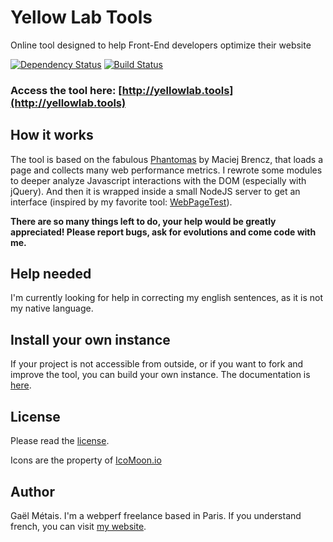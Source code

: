 # Yellow Lab Tools

Online tool designed to help Front-End developers optimize their website

[![Dependency Status](https://gemnasium.com/gmetais/YellowLabTools.svg)](https://gemnasium.com/gmetais/YellowLabTools) [![Build Status](https://travis-ci.org/gmetais/YellowLabTools.svg?branch=master)](https://travis-ci.org/gmetais/YellowLabTools)


### Access the tool here: [http://yellowlab.tools](http://yellowlab.tools)


## How it works

The tool is based on the fabulous [Phantomas](https://github.com/macbre/phantomas) by Maciej Brencz, that loads a page and collects many web performance metrics.
I rewrote some modules to deeper analyze Javascript interactions with the DOM (especially with jQuery).
And then it is wrapped inside a small NodeJS server to get an interface (inspired by my favorite tool: [WebPageTest](http://www.webpagetest.org/)).

**There are so many things left to do, your help would be greatly appreciated! Please report bugs, ask for evolutions and come code with me.**


## Help needed

I'm currently looking for help in correcting my english sentences, as it is not my native language.


## Install your own instance

If your project is not accessible from outside, or if you want to fork and improve the tool, you can build your own instance. The documentation is [here](https://github.com/gmetais/YellowLabTools/wiki/Install-your-own-instance).


## License
Please read the [license](LICENSE).

Icons are the property of [IcoMoon.io](https://icomoon.io/)


## Author
Gaël Métais. I'm a webperf freelance based in Paris. If you understand french, you can visit [my website](http://www.gaelmetais.com).